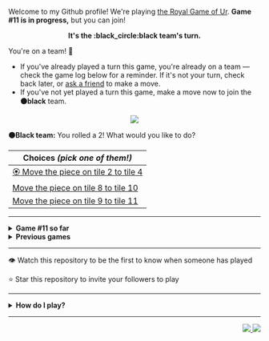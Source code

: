 Welcome to my Github profile!
We're playing
[the Royal Game of Ur](https://en.wikipedia.org/wiki/Royal_Game_of_Ur).
**Game #11 is in progress,** but you can join!

<p align="center">
  <b>It's the
  :black_circle:black
  team's turn.</b>
</p>

You're on a team! :wave:

* If you've already played a turn this game, you're already on a team
  &mdash; check the game log below for a reminder. If it's not your turn,
  check back later, or [ask a
  friend](https://twitter.com/share?text=I'm+playing+The+Royal+Game+of+Ur+on+a+GitHub+profile.+Take+your+turn+at+https://github.com/rossjrw/rossjrw+%23RoyalGameOfUr+%23github) to make a move.
* If you've not yet played a turn this game, make a move now to join the
  **:black_circle:black** team.

<p align="center"><img src="https://raw.githubusercontent.com/rossjrw/rossjrw/play/games/current/board.1747.svg"></p>

  **:black_circle:Black team:**
  You rolled a 2!
What would you like to do?

| Choices *(pick one of them!)* |
| --- |
  | [:rosette:    Move the piece on tile 2 to tile 4](https://github.com/rossjrw/rossjrw/issues/new?title=ur-move-2%402-0&amp;body=Press+Submit%21+You+don%27t+need+to+edit+this+text+or+do+anything+else.%0D%0A%0D%0ABe+aware+that+your+move+can+take+a+minute+or+two+to+process.) |
  | [    Move the piece on tile 8 to tile 10](https://github.com/rossjrw/rossjrw/issues/new?title=ur-move-2%408-0&amp;body=Press+Submit%21+You+don%27t+need+to+edit+this+text+or+do+anything+else.%0D%0A%0D%0ABe+aware+that+your+move+can+take+a+minute+or+two+to+process.) |
  | [    Move the piece on tile 9 to tile 11](https://github.com/rossjrw/rossjrw/issues/new?title=ur-move-2%409-0&amp;body=Press+Submit%21+You+don%27t+need+to+edit+this+text+or+do+anything+else.%0D%0A%0D%0ABe+aware+that+your+move+can+take+a+minute+or+two+to+process.) |

-----

<details>
<summary><b>Game #11 so far</b></summary>

## Who's on each team?

<table>
    <thead>
      <tr><th colspan=2>Players in this game</th></tr>
    </thead>
    <tbody>
      <tr>
        <td align="right"><b>Black team</b> :black_circle:</td>
        <td>:white_circle: <b> White team</b></td>
      </tr>
      <tr align="center">
        <td><b><a href="https://github.com/CostasAK">@CostasAK</a></b> (13)</td>
        <td><b><a href="https://github.com/LAPCoder">@LAPCoder</a></b> (7)<br><b><a href="https://github.com/mari1647iv">@mari1647iv</a></b> (1)</td>
      </tr>
    </tbody>
  </table>

## What's happened so far?

| Time | Turn | Event | Issue | Board |
| :---: | :---: | :--- | :---: | :---: |
  | 29th Dec 2022 18:18 | **0** | :black_circle: **[@CostasAK](https://github.com/CostasAK)** started a new game | [#1727](https://github.com/rossjrw/rossjrw/issues/1727) | [link](https://raw.githubusercontent.com/rossjrw/rossjrw/b09fca2ee95e3141d24afaa0c3be48dac1a0e9f7/games/current/board.1727.svg) |
  | 29th Dec 2022 18:18 | **1** | :black_circle: **[@CostasAK](https://github.com/CostasAK)** moved a black piece onto the board to position 2    | [#1728](https://github.com/rossjrw/rossjrw/issues/1728) | [link](https://raw.githubusercontent.com/rossjrw/rossjrw/651857dc5409d99c73680a4236a214d2135b4172/games/current/board.1728.svg) |
  | 29th Dec 2022 18:25 | **2** | :white_circle: **[@LAPCoder](https://github.com/LAPCoder)** moved a white piece onto the board to position 4  — claimed a rosette :rosette:  | [#1729](https://github.com/rossjrw/rossjrw/issues/1729) | [link](https://raw.githubusercontent.com/rossjrw/rossjrw/72758271552ca92675c480f7c8ce6c3826138b2d/games/current/board.1729.svg) |
  | 29th Dec 2022 18:26 | **3** | :white_circle: **[@LAPCoder](https://github.com/LAPCoder)** moved a white piece onto the board to position 3    | [#1730](https://github.com/rossjrw/rossjrw/issues/1730) | [link](https://raw.githubusercontent.com/rossjrw/rossjrw/34a83b6198212774d69623b081c5fb118cd0c097/games/current/board.1730.svg) |
  | 29th Dec 2022 18:26 | **4** | :black_circle: **[@CostasAK](https://github.com/CostasAK)** moved a black piece onto the board to position 3    | [#1731](https://github.com/rossjrw/rossjrw/issues/1731) | [link](https://raw.githubusercontent.com/rossjrw/rossjrw/b33d2d60d10cf50d55f17e5caf2ba95c5f93ea80/games/current/board.1731.svg) |
  | 29th Dec 2022 18:28 | **5** | :white_circle: **[@LAPCoder](https://github.com/LAPCoder)** moved a white piece from position 4 to position 7    | [#1732](https://github.com/rossjrw/rossjrw/issues/1732) | [link](https://raw.githubusercontent.com/rossjrw/rossjrw/591fe001426df7c8adbcd9d3f85752f82828fa65/games/current/board.1732.svg) |
  | 29th Dec 2022 18:28 | **6** | :black_circle: **[@CostasAK](https://github.com/CostasAK)** moved a black piece from position 3 to position 4  — claimed a rosette :rosette:  | [#1733](https://github.com/rossjrw/rossjrw/issues/1733) | [link](https://raw.githubusercontent.com/rossjrw/rossjrw/1156dbf9bda8396be75fa950a62e27ed6162ca3d/games/current/board.1733.svg) |
  | 29th Dec 2022 18:47 | **7** | :black_circle: **[@CostasAK](https://github.com/CostasAK)** moved a black piece from position 4 to position 6    | [#1734](https://github.com/rossjrw/rossjrw/issues/1734) | [link](https://raw.githubusercontent.com/rossjrw/rossjrw/9ec6405b961fecc20f3ea6934a99b9919316e97c/games/current/board.1734.svg) |
  | 30th Dec 2022 06:21 | **8** | :white_circle: **[@mari1647iv](https://github.com/mari1647iv)** moved a white piece from position 7 to position 11    | [#1735](https://github.com/rossjrw/rossjrw/issues/1735) | [link](https://raw.githubusercontent.com/rossjrw/rossjrw/f9481b72ec03db8cf0b86ab776a8a561b179248e/games/current/board.1735.svg) |
  | 30th Dec 2022 07:38 | **9** | :black_circle: **[@CostasAK](https://github.com/CostasAK)** moved a black piece onto the board to position 4  — claimed a rosette :rosette:  | [#1736](https://github.com/rossjrw/rossjrw/issues/1736) | [link](https://raw.githubusercontent.com/rossjrw/rossjrw/76b36549298b37fd5392fdd34c3e0ae8e3592bc8/games/current/board.1736.svg) |
  | 30th Dec 2022 07:41 | **10** | :black_circle: **[@CostasAK](https://github.com/CostasAK)** moved a black piece from position 6 to position 8  — claimed a rosette :rosette:  | [#1737](https://github.com/rossjrw/rossjrw/issues/1737) | [link](https://raw.githubusercontent.com/rossjrw/rossjrw/b0a3f5d7a1add8712c44262dad9035e8cb37d4f5/games/current/board.1737.svg) |
  | 30th Dec 2022 07:43 | **11** | :black_circle: **[@CostasAK](https://github.com/CostasAK)** moved a black piece from position 8 to position 12    | [#1738](https://github.com/rossjrw/rossjrw/issues/1738) | [link](https://raw.githubusercontent.com/rossjrw/rossjrw/d7fb8343c93f6ecee0af853729d35028286d6f43/games/current/board.1738.svg) |
  | 30th Dec 2022 09:41 | **12** | :white_circle: **[@LAPCoder](https://github.com/LAPCoder)** moved a white piece from position 11 to position 13    | [#1739](https://github.com/rossjrw/rossjrw/issues/1739) | [link](https://raw.githubusercontent.com/rossjrw/rossjrw/f2bd32e04d71da767988559d8807051fd5fdf006/games/current/board.1739.svg) |
  | 30th Dec 2022 09:46 | **13** | :black_circle: **[@CostasAK](https://github.com/CostasAK)** moved a black piece from position 12 to position 14  — claimed a rosette :rosette:  | [#1740](https://github.com/rossjrw/rossjrw/issues/1740) | [link](https://raw.githubusercontent.com/rossjrw/rossjrw/741bf42f56465df81aeac96b175102eacb7c8c5d/games/current/board.1740.svg) |
  | 30th Dec 2022 09:47 | **14** | :black_circle: **[@CostasAK](https://github.com/CostasAK)** moved a black piece onto the board to position 3    | [#1741](https://github.com/rossjrw/rossjrw/issues/1741) | [link](https://raw.githubusercontent.com/rossjrw/rossjrw/8ee0a5ee2cd276cc7964dc9142daf53762d03d8b/games/current/board.1741.svg) |
  | 30th Dec 2022 09:49 | **15** | :white_circle: **[@LAPCoder](https://github.com/LAPCoder)** moved a white piece from position 3 to position 6    | [#1742](https://github.com/rossjrw/rossjrw/issues/1742) | [link](https://raw.githubusercontent.com/rossjrw/rossjrw/0f874e29648c79eee414f739205ecff666a21fc4/games/current/board.1742.svg) |
  | 30th Dec 2022 09:50 | **16** | :black_circle: **[@CostasAK](https://github.com/CostasAK)** moved a black piece from position 3 to position 6 — captured a white piece :crossed_swords:   | [#1743](https://github.com/rossjrw/rossjrw/issues/1743) | [link](https://raw.githubusercontent.com/rossjrw/rossjrw/163e120f1ec155020ce940b663bbef41807ad862/games/current/board.1743.svg) |
  | 30th Dec 2022 09:52 | **17** | :white_circle: **[@LAPCoder](https://github.com/LAPCoder)** ascended a white piece from position 13 :rocket:    | [#1744](https://github.com/rossjrw/rossjrw/issues/1744) | [link](https://raw.githubusercontent.com/rossjrw/rossjrw/60d143b3e866d9a5b402fc711a4dd7d5dc1a51b2/games/current/board.1744.svg) |
  | 30th Dec 2022 09:53 | **18** | :black_circle: **[@CostasAK](https://github.com/CostasAK)** moved a black piece from position 4 to position 8  — claimed a rosette :rosette:  | [#1745](https://github.com/rossjrw/rossjrw/issues/1745) | [link](https://raw.githubusercontent.com/rossjrw/rossjrw/a9c2421024f5026cf44f1feb23de3bf7245d199a/games/current/board.1745.svg) |
  | 30th Dec 2022 09:56 | **19** | :black_circle: **[@CostasAK](https://github.com/CostasAK)** moved a black piece from position 6 to position 9    | [#1746](https://github.com/rossjrw/rossjrw/issues/1746) | [link](https://raw.githubusercontent.com/rossjrw/rossjrw/001e544f08705f067bf351e199c7b5b074bbd9e9/games/current/board.1746.svg) |
  | 30th Dec 2022 09:57 | **20** | :white_circle: **[@LAPCoder](https://github.com/LAPCoder)** moved a white piece onto the board to position 1    | [#1747](https://github.com/rossjrw/rossjrw/issues/1747) |  |

</details>

<details>
<summary><b>Previous games</b></summary>

## Previous games

1. A game was started on 30th Jul 2020 by **[@rossjrw](https://github.com/rossjrw)** and ended on 4th Dec 2020. 
   * The :white_circle:white team won. 
   * 64 players played 166 moves across 4 months and 5 days. 
   * The :black_circle:black team captured 9 white pieces and claimed 12 rosettes. 
   * The :white_circle:white team captured 10 black pieces and claimed 18 rosettes. 
   * The MVP of the winning team was **[@1ethanhansen](https://github.com/1ethanhansen)**, who played 48 moves. 
   * The winning move was made by **[@qbtl](https://github.com/qbtl)** ([#269](https://github.com/rossjrw/rossjrw/issues/269)).
1. A game was started on 4th Dec 2020 by **[@1ethanhansen](https://github.com/1ethanhansen)** and ended on 11th Jan 2021. 
   * The :black_circle:black team won. 
   * 27 players played 145 moves across 1 month and 1 week. 
   * The :black_circle:black team captured 7 white pieces and claimed 16 rosettes. 
   * The :white_circle:white team captured 6 black pieces and claimed 14 rosettes. 
   * The MVP of the winning team was **[@shpatrickguo](https://github.com/shpatrickguo)**, who played 26 moves. 
   * The winning move was made by **[@shpatrickguo](https://github.com/shpatrickguo)** ([#424](https://github.com/rossjrw/rossjrw/issues/424)).
1. A game was started on 11th Jan 2021 by **[@BaptisteMartinet](https://github.com/BaptisteMartinet)** and ended on 11th Feb 2021. 
   * The :white_circle:white team won. 
   * 17 players played 118 moves across 1 month and 12 hours. 
   * The :black_circle:black team captured 2 white pieces and claimed 11 rosettes. 
   * The :white_circle:white team captured 8 black pieces and claimed 14 rosettes. 
   * The MVP of the winning team was **[@1ethanhansen](https://github.com/1ethanhansen)**, who played 45 moves. 
   * The winning move was made by **[@1ethanhansen](https://github.com/1ethanhansen)** ([#535](https://github.com/rossjrw/rossjrw/issues/535)).
1. A game was started on 11th Feb 2021 by **[@1ethanhansen](https://github.com/1ethanhansen)** and ended on 5th Mar 2021. 
   * The :white_circle:white team won. 
   * 17 players played 175 moves across 3 weeks and 22 hours. 
   * The :black_circle:black team captured 12 white pieces and claimed 17 rosettes. 
   * The :white_circle:white team captured 13 black pieces and claimed 18 rosettes. 
   * The MVP of the winning team was **[@1ethanhansen](https://github.com/1ethanhansen)**, who played 48 moves. 
   * The winning move was made by **[@1ethanhansen](https://github.com/1ethanhansen)** ([#702](https://github.com/rossjrw/rossjrw/issues/702)).
1. A game was started on 6th Mar 2021 by **[@shpatrickguo](https://github.com/shpatrickguo)** and ended on 10th May 2021. 
   * The :black_circle:black team won. 
   * 42 players played 162 moves across 2 months and 4 days. 
   * The :black_circle:black team captured 12 white pieces and claimed 17 rosettes. 
   * The :white_circle:white team captured 9 black pieces and claimed 19 rosettes. 
   * The MVP of the winning team was **[@shpatrickguo](https://github.com/shpatrickguo)**, who played 22 moves. 
   * The winning move was made by **[@crxssed7](https://github.com/crxssed7)** ([#864](https://github.com/rossjrw/rossjrw/issues/864)).
1. A game was started on 10th May 2021 by **[@HAUDRAUFHAUN](https://github.com/HAUDRAUFHAUN)** and ended on 17th Jul 2021. 
   * The :white_circle:white team won. 
   * 34 players played 167 moves across 2 months and 6 days. 
   * The :black_circle:black team captured 7 white pieces and claimed 14 rosettes. 
   * The :white_circle:white team captured 10 black pieces and claimed 18 rosettes. 
   * The MVP of the winning team was **[@1ethanhansen](https://github.com/1ethanhansen)**, who played 31 moves. 
   * The winning move was made by **[@1ethanhansen](https://github.com/1ethanhansen)** ([#1024](https://github.com/rossjrw/rossjrw/issues/1024)).
1. A game was started on 17th Jul 2021 by **[@1ethanhansen](https://github.com/1ethanhansen)** and ended on 19th Oct 2021. 
   * The :black_circle:black team won. 
   * 48 players played 153 moves across 3 months and 3 days. 
   * The :black_circle:black team captured 6 white pieces and claimed 17 rosettes. 
   * The :white_circle:white team captured 6 black pieces and claimed 15 rosettes. 
   * The MVP of the winning team was **[@PkmnQ](https://github.com/PkmnQ)**, who played 13 moves. 
   * The winning move was made by **[@OmKakatkar](https://github.com/OmKakatkar)** ([#1175](https://github.com/rossjrw/rossjrw/issues/1175)).
1. A game was started on 19th Oct 2021 by **[@OmKakatkar](https://github.com/OmKakatkar)** and ended on 29th Oct 2021. 
   * The :white_circle:white team won. 
   * 13 players played 135 moves across 1 week and 3 days. 
   * The :black_circle:black team captured 5 white pieces and claimed 13 rosettes. 
   * The :white_circle:white team captured 6 black pieces and claimed 15 rosettes. 
   * The MVP of the winning team was **[@Timemaster111](https://github.com/Timemaster111)**, who played 46 moves. 
   * The winning move was made by **[@Timemaster111](https://github.com/Timemaster111)** ([#1342](https://github.com/rossjrw/rossjrw/issues/1342)).
1. A game was started on 29th Oct 2021 by **[@jbmagination](https://github.com/jbmagination)** and ended on 15th May 2022. 
   * The :white_circle:white team won. 
   * 80 players played 187 moves across 6 months and 2 weeks. 
   * The :black_circle:black team captured 11 white pieces and claimed 17 rosettes. 
   * The :white_circle:white team captured 13 black pieces and claimed 19 rosettes. 
   * The MVP of the winning team was **[@nirakon](https://github.com/nirakon)**, who played 18 moves. 
   * The winning move was made by **[@Madflows](https://github.com/Madflows)** ([#1534](https://github.com/rossjrw/rossjrw/issues/1534)).
1. A game was started on 15th May 2022 by **[@VikashPR](https://github.com/VikashPR)** and ended on 29th Dec 2022. 
   * The :white_circle:white team won. 
   * 109 players played 177 moves across 7 months and 2 weeks. 
   * The :black_circle:black team captured 9 white pieces and claimed 23 rosettes. 
   * The :white_circle:white team captured 11 black pieces and claimed 19 rosettes. 
   * The MVP of the winning team was **[@LAPCoder](https://github.com/LAPCoder)**, who played 11 moves. 
   * The winning move was made by **[@LAPCoder](https://github.com/LAPCoder)** ([#1726](https://github.com/rossjrw/rossjrw/issues/1726)).

</details>

-----

:eye: Watch this repository to be the first to know when someone has played

:star: Star this repository to invite your followers to play

-----

<details>
<summary><b>How do I play?</b></summary>

## Rules of the game

It's the **:white_circle:white** team versus the **:black_circle:black**
team.

The first team to **:rocket:ascend** all 7 of their pieces **:crown:wins**.
Your goal is to achieve that, and to block the other team from doing the
same.

_(Learn more about the rules of the Royal Game of Ur at
[RoyalUr.net/learn](https://royalur.net/learn/), or watch [Tom Scott play
against Irving Finkel](https://www.youtube.com/watch?v=WZskjLq040I) in
2017.)_

### Movement

Each turn starts by rolling 4 binary dice, which results in a number from 0
to 4. The current team gets to move one of their pieces by that many tiles.

All 14 pieces start on position 0 (the space just before tile 1).

### :rocket:Ascension

Moving a piece onto position 15 (the imaginary space after tile 14) causes
that piece to leave the board forever. This is **:rocket:ascension**, and
is the goal of the game &mdash; the first team to ascend all 7 of their
pieces wins.

### :crossed_swords:Capturing

You will move your pieces along the tiles from tile 1 to tile 14.

The tiles on your side of the board (tiles 1 through 4, 13, and 14) are
safe &mdash; only your pieces can be there. However, the tiles in the
middle (tiles 5 through 12) are unsafe &mdash; your opponent's pieces can
also be here. If one team's piece lands on the same tile as another team's
piece, the piece that was landed on is **:crossed_swords:captured**! It
goes all the way back to position 0.

### :rosette:Rosettes

If a piece lands on a **:rosette:rosette** (tiles 4, 8, and 14), that team
gets to immediately take another turn.

A piece that is on the rosette on tile 8 *cannot be
**:crossed_swords:captured***. A piece trying to capture it will simply
bounce off onto tile 9.

## How to play

Playing Ur on my GitHub profile is easy. The dice have already been rolled
for you &mdash; all you have to do is decide what to do with them. Anyone
with a GitHub account can play.

Anyone can join either team at any time, but once you're in a team, you're
locked into it until the game ends. You won't be able to play a move when
it's the other team's turn.

The list of links below the board image shows each possible move. Clicking
one of those will take you to a page where you can create an issue in this
repository, where all you have to do is click submit to play your move.

It will take a moment for Github Actions to acknowledge your move, but once
it does, you'll see it react with the 'eyes' emoji (:eyes:). A few seconds
later it will react with the 'rocket' emoji (:rocket:) to let you know that
your move was successful, then leave a comment explaining what happened,
and it'll also make a commit to record your move.

_(If you don't see any of that, then something went wrong. Ping me in your
issue by typing `cc @rossjrw`, and I'll take a look.)_

Note that if your team has no possible moves &mdash; for example by rolling a 0
&mdash; your turn will be automatically skipped. The event log will let you
know if this has happened.

## Behind the scenes

Check out the [`source` branch of this repository](https://github.com/rossjrw/rossjrw/tree/source) for the source
code and a little commentary on the inspiration behind this project.

### Contributing

I welcome bug reports, feature suggestions and pull requests! Just make
sure you ping me in your issue or PR by adding `cc @rossjrw`, as I don't receive notifications for new issues in this repository
(for hopefully obvious reasons).

</details>

-----

<p align="right">
  <a href="https://github.com/rossjrw/rossjrw/actions?query=workflow:build">
    <img src="https://github.com/rossjrw/rossjrw/workflows/build/badge.svg?branch=source"/>
  </a>
  <a href="https://github.com/rossjrw/rossjrw/actions?query=workflow:play">
    <img src="https://github.com/rossjrw/rossjrw/workflows/play/badge.svg?branch=play"/>
  </a>
</p>
